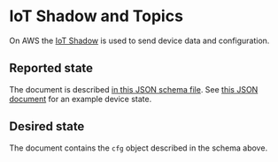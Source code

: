 # IoT Shadow and Topics

On AWS the [IoT Shadow](https://docs.aws.amazon.com/iot/latest/developerguide/iot-device-shadows.html) is used to send device data and configuration.

## Reported state

The document is described [in this JSON schema file](https://github.com/bifravst/bifravst/tree/ed771dfece8f13da8d57904ee79735c07692d6bc/docs/firmware/schema.json). See [this JSON document](https://github.com/bifravst/bifravst/tree/ed771dfece8f13da8d57904ee79735c07692d6bc/docs/firmware/state.json) for an example device state.

## Desired state

The document contains the `cfg` object described in the schema above.


